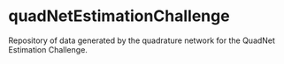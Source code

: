 # quadNetEstimationChallenge
Repository of data generated by the quadrature network for the QuadNet Estimation Challenge.
